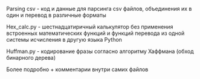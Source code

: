 Parsing csv - код и данные для парсинга csv файлов, объединения их в один и перевод в различные форматы

Hex_calc.py - шестнадцатиричный калькулятор без применения встроенных математических функций и функций перевода из одной системы
исчисления в другую языка Python

Huffman.py - кодирование фразы согласно алгоритму Хаффмана (обход бинарного дерева)

Более подробно + комментарии внутри самих файлов
